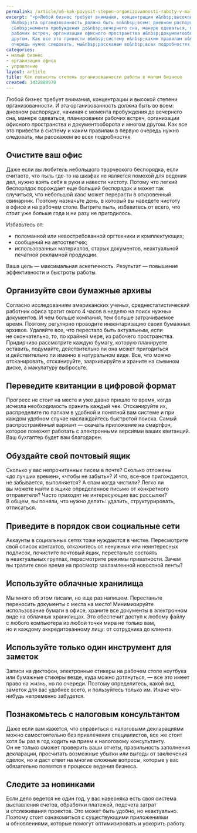 ```yaml
---
permalink: /article/u6-kak-povysit-stepen-organizovannosti-raboty-v-malom-biznese
excerpt: "<p>Любой бизнес требует внимания, концентрации и&nbsp;высокой степени организованности.
  И&nbsp;эта организованность должна быть во&nbsp;всем: дневном распорядке, начиная
  с&nbsp;момента пробуждения до&nbsp;вечернего сна, манере одеваться, планировании
  рабочих встреч, организации офисного пространства и&nbsp;документооборота и&nbsp;многом
  другом. Как все это привести в&nbsp;систему и&nbsp;каким правилам в&nbsp;первую
  очередь нужно следовать, мы&nbsp;расскажем во&nbsp;всех подробностях.</p>"
categories:
- малый бизнес
- организация офиса
- управление
layout: article
title: Как повысить степень организованности работы в малом бизнесе
created: 1432880970
---
```

<p>Любой бизнес требует внимания, концентрации и&nbsp;высокой степени организованности. И&nbsp;эта организованность должна быть во&nbsp;всем: дневном распорядке, начиная с&nbsp;момента пробуждения до&nbsp;вечернего сна, манере одеваться, планировании рабочих встреч, организации офисного пространства и&nbsp;документооборота и&nbsp;многом другом. Как все это привести в&nbsp;систему и&nbsp;каким правилам в&nbsp;первую очередь нужно следовать, мы&nbsp;расскажем во&nbsp;всех подробностях.</p>
<h2>Очистите ваш офис</h2>
<p>Даже если вы&nbsp;любитель небольшого творческого беспорядка, если считаете, что пыль где-то на&nbsp;шкафах не&nbsp;является помехой для ведения дел, нужно взять себя в&nbsp;руки и&nbsp;навести чистоту. Потому что легкий беспорядок порождает еще больший беспорядок и&nbsp;может так случиться, что небольшой хаос может перерасти в&nbsp;откровенный свинарник. Поэтому назначьте день, в&nbsp;который вы&nbsp;наведете чистоту в&nbsp;офисе и&nbsp;на&nbsp;рабочем столе. Вытрите пыль, избавитесь от&nbsp;всего, что стоит уже больше года и&nbsp;ни&nbsp;разу не&nbsp;пригодилось.</p>
<p>Избавьтесь&nbsp;от:</p>
<p>
	<ul>
		<li><span>поломанной или невостребованной оргтехники и</span>&nbsp;<span>комплектующих;</span></li>
		<li><span>сообщений на</span>&nbsp;<span>автоответчик;</span></li>
		<li><span>использованных материалов, старых документов, неактуальной печатной рекламной продукции.</span></li>
	</ul>
</p>
<p>Ваша цель&nbsp;— максимальная аскетичность. Результат&nbsp;— повышение эффективности и&nbsp;быстроты работы.</p>
<h2>Организуйте свои бумажные архивы</h2>
<p>Согласно исследованиям американских ученых, среднестатистический работник офиса тратит около 4&nbsp;часов в&nbsp;неделю на&nbsp;поиск нужных документов. И&nbsp;чем больше компания, тем больше затрачиваемое время. Поэтому регулярно проводите инвентаризацию своих бумажных архивов. Удаляйте все, что перестало быть актуальным, если не&nbsp;окончательно, то, по&nbsp;крайней мере, из&nbsp;рабочего пространства. Придирчиво рассмотрите каждую бумагу, которую планируете оставить, подумайте, действительно&nbsp;ли она может пригодиться и&nbsp;действительно&nbsp;ли именно в&nbsp;натуральном виде. Все, что можно отсканировать, отсканируйте, заархивируйте и&nbsp;храните на&nbsp;съемном диске, а&nbsp;макулатуру выбросьте. </p>
<h2>Переведите квитанции в&nbsp;цифровой формат</h2>
<p>Прогресс не&nbsp;стоит на&nbsp;месте и&nbsp;уже давно пришло то&nbsp;время, когда исчезла необходимость хранить каждый чек. Отсканируйте&nbsp;их, распределите по&nbsp;папкам в&nbsp;удобной и&nbsp;понятной вам системе и&nbsp;при каждом удобном случае наслаждайтесь быстротой поиска. Самый распространённый вариант&nbsp;— скачать приложение на&nbsp;смартфон, которое поможет работать с&nbsp;электронными версиями ваших квитанций. Ваш бухгалтер будет вам благодарен.</p>
<h2>Обуздайте свой почтовый ящик</h2>
<p>Сколько у&nbsp;вас непрочитанных писем в&nbsp;почте? Сколько отложены «до&nbsp;лучших времен», «чтобы не&nbsp;забыть»? И&nbsp;что, все-все пригождается, не&nbsp;забывается, выполняется? А&nbsp;спам когда чистили? Легко&nbsp;ли вы&nbsp;можете найти в&nbsp;ящике определенное письмо от&nbsp;конкретного отправителя? Часто приходят не&nbsp;интересующие вас рассылки? В&nbsp;общем, вы&nbsp;поняли, что нужно делать: удалить, структурировать, отписаться.</p>
<h2>Приведите в&nbsp;порядок свои социальные сети</h2>
<p>Аккаунты в&nbsp;социальных сетях тоже нуждаются в&nbsp;чистке. Пересмотрите свой список контактов, откажитесь от&nbsp;ненужных или неинтересных подписок, почистите почтовый ящик, перестаньте состоять в&nbsp;неактуальных группах, пересмотрите режимы приватности. Зачем вы&nbsp;тратите свое время на&nbsp;просмотр захламленной новостной ленты?</p>
<h2>Используйте облачные хранилища </h2>
<p>Мы&nbsp;много об&nbsp;этом писали, но&nbsp;еще раз напишем. Перестаньте переносить документы с&nbsp;места на&nbsp;место! Минимизируйте использование бумаги в&nbsp;офисе, храните все документы в&nbsp;электронном виде на&nbsp;облачных хранилищах. Это обеспечит доступ к&nbsp;любому файлу с&nbsp;любого компьютера из&nbsp;любой точки мира не&nbsp;только вам, но&nbsp;и&nbsp;каждому аккредитованному лицу: от&nbsp;сотрудника до&nbsp;клиента.</p>
<h2>Используйте только один инструмент для заметок</h2>
<p>Записи на&nbsp;диктофон, электронные стикеры на&nbsp;рабочем столе ноутбука или бумажные стикеры везде, куда можно дотянуться,&nbsp;— все это имеет право на&nbsp;жизнь, но&nbsp;по&nbsp;очереди. Поэтому определитесь, какой вид заметок для вас удобнее всего, и&nbsp;пользуйтесь только&nbsp;им. Иначе что-нибудь непременно забудется.</p>
<h2>Познакомьтесь с&nbsp;налоговым консультантом </h2>
<p>Даже если вам кажется, что справиться с&nbsp;налоговыми декларациями можно самостоятельно без привлечения специалистов, все&nbsp;же стоит хотя&nbsp;бы раз в&nbsp;год ходить на&nbsp;прием к&nbsp;налоговому консультанту. Он&nbsp;не&nbsp;только сможет проверить ваши отчеты, правильность заполнения декларации, просчитать возможные убытки или выгоды от&nbsp;заключения сделок, но&nbsp;и&nbsp;даст ответ на&nbsp;многие сложные вопросы, которые у&nbsp;вас обязательно появятся в&nbsp;процессе ведения бизнеса. </p>
<h2>Следите за новинками</h2>
<p>Если дело ведется не&nbsp;один год, у&nbsp;вас наверняка есть своя система выставления счетов, обработки платежей, подсчета затрат и&nbsp;отслеживания проектов. Это может быть удобно, но&nbsp;неактуально. Поэтому стоит ознакомиться с&nbsp;существующими приложениями и&nbsp;обновлениями, которые помогут оптимизировать и&nbsp;ускорить работу.</p>
